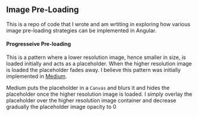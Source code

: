 ## Image Pre-Loading

This is a repo of code that I wrote and am wrtiting in exploring how various image pre-loading strategies can be implemented in Angular.


#### Progresseive Pre-loading
This is a pattern where a lower resolution image, hence smaller in size, is loaded initially and acts as a placeholder. When the higher resolution image is loaded the placeholder fades away. I believe this pattern was initially implemented in [Medium]('http://medium.com'). 

Medium puts the placeholder in a ```Canvas``` and blurs it and hides the placeholder once the higher resolution image is loaded. I simply overlay the placeholder over the higher resolution image container and decrease gradually the placeholder image opacity to 0